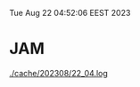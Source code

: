 Tue Aug 22 04:52:06 EEST 2023
# JAM
<a href='./cache/202308/22_04.log'>./cache/202308/22_04.log</a>
